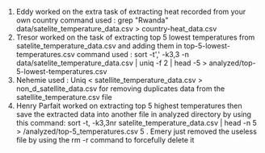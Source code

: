 1. Eddy worked on the extra task of extracting heat recorded from your own country
command used : grep "Rwanda" data/satelite_temperature_data.csv > country-heat_data.csv
2. Tresor worked on the task of extracting top 5 lowest temperatures from satelite_temperature_data.csv and adding them in top-5-lowest-temperatures.csv
command used : sort -t',' -k3,3 -n data/satelite_temperature_data.csv | uniq -f 2 | head -5 > analyzed/top-5-lowest-temperatures.csv
3. Nehemie used : Uniq < satellite_temperature_data.csv > non_d_satellite_data.csv for removing duplicates data from the satellite_temperature.csv file
4. Henry Parfait worked on extracting top 5 highest temperatures then save the extracted data into another file in analyzed directory by using this command: sort -t, -k3,3nr satelite_temperature_data.csv | head -n 5 > /analyzed/top-5_temperatures.csv
5 . Emery just removed the useless file by using the rm -r command to forcefully delete it
